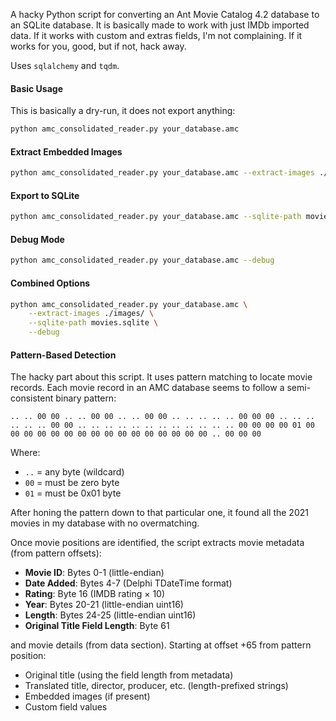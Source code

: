 A hacky Python script for converting an Ant Movie Catalog 4.2 database to an SQLite database.
It is basically made to work with just IMDb imported data. If it works with custom and extras fields, I'm not complaining. If it works for you, good, but if not, hack away.

Uses `sqlalchemy` and `tqdm`.

#### Basic Usage
This is basically a dry-run, it does not export anything:

```bash
python amc_consolidated_reader.py your_database.amc
```

#### Extract Embedded Images

```bash
python amc_consolidated_reader.py your_database.amc --extract-images ./images/
```

#### Export to SQLite

```bash
python amc_consolidated_reader.py your_database.amc --sqlite-path movies.sqlite
```

#### Debug Mode

```bash
python amc_consolidated_reader.py your_database.amc --debug
```

#### Combined Options

```bash
python amc_consolidated_reader.py your_database.amc \
    --extract-images ./images/ \
    --sqlite-path movies.sqlite \
    --debug
```

#### Pattern-Based Detection

The hacky part about this script. It uses pattern matching to locate movie records. Each movie record in an AMC database seems to follow a semi-consistent binary pattern:

```
.. .. 00 00 .. .. 00 00 .. .. 00 00 .. .. .. .. .. 00 00 00 .. .. .. .. .. .. 00 00 .. .. .. .. .. .. .. .. .. .. .. .. 00 00 00 00 01 00 00 00 00 00 00 00 00 00 00 00 00 00 00 00 00 .. 00 00 00
```

Where:
- `..` = any byte (wildcard)
- `00` = must be zero byte
- `01` = must be 0x01 byte

After honing the pattern down to that particular one, it found all the 2021 movies in my database with no overmatching.

Once movie positions are identified, the script extracts movie metadata (from pattern offsets):

- **Movie ID**: Bytes 0-1 (little-endian)
- **Date Added**: Bytes 4-7 (Delphi TDateTime format)
- **Rating**: Byte 16 (IMDB rating × 10)
- **Year**: Bytes 20-21 (little-endian uint16)
- **Length**: Bytes 24-25 (little-endian uint16)
- **Original Title Field Length**: Byte 61

and movie details (from data section). Starting at offset +65 from pattern position:
- Original title (using the field length from metadata)
- Translated title, director, producer, etc. (length-prefixed strings)
- Embedded images (if present)
- Custom field values
